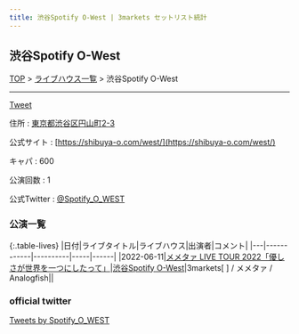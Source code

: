 ```yaml
---
title: 渋谷Spotify O-West | 3markets セットリスト統計
---
```

## 渋谷Spotify O-West

[TOP](/setlist/) > [ライブハウス一覧](livehouses.html) > 渋谷Spotify O-West

___

<a href="https://twitter.com/share?ref_src=twsrc%5Etfw" data-text="3markets[ ]セットリスト > 渋谷Spotify O-West" class="twitter-share-button" data-via="3markets" data-hashtags="3markets" data-related="3markets" data-show-count="false">Tweet</a>

住所
:    <a href="https://www.google.co.jp/maps/search/%E6%9D%B1%E4%BA%AC%E9%83%BD%E6%B8%8B%E8%B0%B7%E5%8C%BA%E5%86%86%E5%B1%B1%E7%94%BA2-3" rel="noopener noreferrer" target="_blank">東京都渋谷区円山町2-3</a>

公式サイト
:    [https://shibuya-o.com/west/](https://shibuya-o.com/west/)

キャパ
:    600

公演回数
: 1


公式Twitter
: <a href="https://twitter.com/Spotify_O_WEST">@Spotify_O_WEST</a>


### 公演一覧

{:.table-lives}
|日付|ライブタイトル|ライブハウス|出演者|コメント|
|---|------------|----------|-----|------|
|<span class="nowrap">2022-06-11</span>|[メメタァ LIVE TOUR 2022「優しさが世界を一つにしたって」](live018.html)|[渋谷Spotify O-West](livehouse009.html)|3markets[ ] / メメタァ / Analogfish||




### official twitter

<a class="twitter-timeline" href="https://twitter.com/Spotify_O_WEST?ref_src=twsrc%5Etfw">Tweets by Spotify_O_WEST</a> <script async src="https://platform.twitter.com/widgets.js" charset="utf-8"></script>


<script async src="https://platform.twitter.com/widgets.js" charset="utf-8"></script>